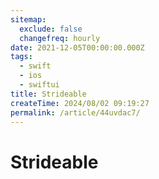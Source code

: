 ```yaml
---
sitemap:
  exclude: false
  changefreq: hourly
date: 2021-12-05T00:00:00.000Z
tags:
  - swift
  - ios
  - swiftui
title: Strideable
createTime: 2024/08/02 09:19:27
permalink: /article/44uvdac7/
---
```


# Strideable
